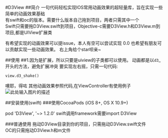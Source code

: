 
#D3View
##简介
一句代码轻松实现IOS常用动画效果的超轻量库，旨在实现一些简单的动画效果基础  
有swift和oc的版本。需要什么版本自己拖到项目，两者只需其中一个  
Swift只需要拖D3View.swift到项目，Objective-c需要D3View.h和D3View.m到项目,都是UIView扩展类  
  
有希望实现的动画效果可以提issue，本人有空可以尝试实现 0.0
也希望有朋友可以贡献实现一些动画效果。 右上角给个star呗亲~


##使用
##1.因为是扩展，所以只要是uiview的子类都可以使用。 动画都是以`d3`_开头的方法，避免扩展冲突
要实现左右摇，只需一句代码:

    view.d3_shake()  

噢耶，得咗
其他动画效果参照代码,在ViewController有使用例子  
![此处输入图片的描述][1]

##安装使用(swift)
###使用CocoaPods (iOS 8+, OS X 10.9+)

pod 'D3View', '~> 1.2.0'
swift调用framework需要import D3View

###普通使用
拖动D3View目录到你的项目，只需拖动D3View.swift文件  
OC的只需拖动D3View.h和m文件


  [1]: http://7vzpd0.com1.z0.glb.clouddn.com/mo112.gif